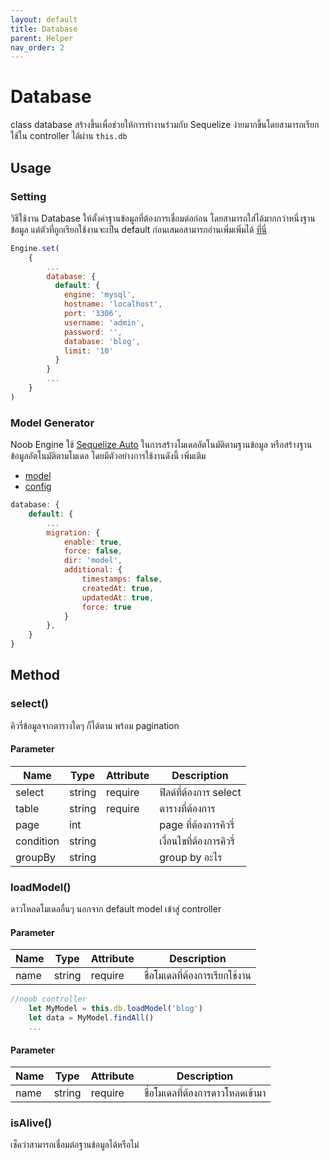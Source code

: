 ```yaml
---
layout: default
title: Database
parent: Helper
nav_order: 2
---
```

# Database
class database สร้างขึ้นเพื่อช่วยให้การทำงานร่วมกับ Sequelize ง่ายมากขึ้นโดยสามารถเรียกใช้ใน controller ได้ผ่าน `this.db`

## Usage
### Setting
วิธีใช้งาน Database ให้ตั้งค่าฐานข้อมูลที่ต้องการเชื่อมต่อก่อน โดยสามารถใส่ได้มากกว่าหนึ่งฐานข้อมูล แต่ตัวที่ถูกเรียกใช้งานจะเป็น default ก่อนเสมอสามารถอ่านเพิ่มเพิ่มได้ [ที่นี่](https://noob-studio.github.io/noob-engine/config.html#database-setting-object)

```js
Engine.set(
    {
        ...
        database: {
          default: {
            engine: 'mysql',
            hostname: 'localhost',
            port: '3306',
            username: 'admin',
            password: '',
            database: 'blog',
            limit: '10'
          }
        }
        ...
    }
)
```

### Model Generator
Noob Engine ใช้ [Sequelize Auto](https://github.com/sequelize/sequelize-auto) ในการสร้างโมเดลอัตโนมัติตามฐานข้อมูล หรือสร้างฐานข้อมูลอัตโนมัติตามโมเดล โดยมีตัวอย่างการใช้งานดังนี้
เพิ่มเติม
* [model](https://noob-studio.github.io/noob-engine/model.html)
* [config](https://noob-studio.github.io/noob-engine/config.html#migration-setting-object)
```js
database: {
    default: {
        ...
        migration: {
            enable: true,
            force: false,
            dir: 'model',
            additional: {
                timestamps: false,
                createdAt: true,
                updatedAt: true,
                force: true
            }
        },
    }
}
```

## Method
### select() 
คิวรี่ข้อมูลจากตารางใดๆ ก็ได้ตาม พร้อม pagination

#### Parameter

| Name        | Type                   | Attribute | Description                                                                  |
|-------------|------------------------|-----------|------------------------------------------------------------------------------|
| select       | string                 | require   | ฟิลด์ที่ต้องการ select        |
| table         | string        | require   | ตารางที่ต้องการ |
| page         | int |           | page ที่ต้องการคิวรี่ |
| condition | string                |           | เงื่อนไขที่ต้องการคิวรี่
| groupBy   | string                |           | group by อะไร       |

### loadModel()
ดาวโหลดโมเดลอื่นๆ นอกจาก default model เข้าสู่ controller

#### Parameter

| Name        | Type                   | Attribute | Description                                                                  |
|-------------|------------------------|-----------|------------------------------------------------------------------------------|
| name       | string                 | require   | ชื่อโมเดลที่ต้องการเรียกใช้งาน |

```js
//noob controller
    let MyModel = this.db.loadModel('blog') 
    let data = MyModel.findAll()
    ...
```

#### Parameter

| Name        | Type                   | Attribute | Description                                                                  |
|-------------|------------------------|-----------|------------------------------------------------------------------------------|
| name       | string                 | require   | ชื่อโมเดลที่ต้องการดาวโหลดเข้ามา        |

### isAlive()
เช็คว่าสามารถเชื่อมต่อฐานข้อมูลได้หรือไม่

